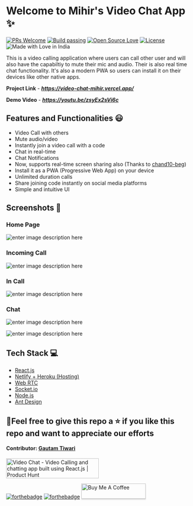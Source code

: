 # Welcome to Mihir's Video Chat App ✨


[![PRs Welcome](https://img.shields.io/badge/PRs-welcome-brightgreen.svg?style=flat-square)]( https://video-chat-mihir.vercel.app/)&nbsp;[![Build passing](https://img.shields.io/badge/Build-Passing-brightgreen.svg?style=flat-square)]( https://video-chat-mihir.vercel.app/)&nbsp;[![Open Source Love](https://badges.frapsoft.com/os/v1/open-source.svg?v=102)]( https://video-chat-mihir.vercel.app/)&nbsp;[![License](https://img.shields.io/badge/license-MIT-brightgreen)]( https://video-chat-mihir.vercel.app/)&nbsp;![Made with Love in India](https://madewithlove.org.in/badge.svg)


This is a video calling application where users can call other user and will also have the capabiltiy to mute their mic and audio. Their is also real time chat functionality.
It's also a modern PWA so users can install it on their devices like other native apps.

**Project Link** - ***https://video-chat-mihir.vercel.app/***


**Demo Video** - ***https://youtu.be/zsyEx2sVi6c***

## Features and Functionalities 😃

- Video Call with others
- Mute audio/video
- Instantly join a video call with a code
- Chat in real-time
- Chat Notifications
-  Now, supports real-time screen sharing also (Thanks to [chand10-beg](https://github.com/chand10-beg))
- Install it as a PWA (Progressive Web App) on your device
- Unlimited duration calls
- Share joining code instantly on social media platforms
- Simple and intuitive UI

## Screenshots 📸

### Home Page

![enter image description here](https://user-images.githubusercontent.com/48746544/115701626-9b838e00-a385-11eb-8a07-214ca0b9f327.png)

### Incoming Call

![enter image description here](https://user-images.githubusercontent.com/48746544/115701844-d8e81b80-a385-11eb-91cf-014b23e24ae4.png)

### In Call

![enter image description here](https://user-images.githubusercontent.com/48746544/115702841-07b2c180-a387-11eb-897e-f19abefafef5.png)

### Chat

![enter image description here](https://user-images.githubusercontent.com/48746544/115702929-24e79000-a387-11eb-906c-704608263da4.png)

![enter image description here](https://user-images.githubusercontent.com/48746544/115703177-709a3980-a387-11eb-8d9d-15ddf3b66a25.png)

## Tech Stack 💻

- [React.js](https://reactjs.org/)
- [Netlify + Heroku (Hosting)](https://www.netlify.com/)
- [Web RTC](https://github.com/webrtc)
- [Socket.io](https://socket.io/)
- [Node.js](https://nodejs.org/en/)
- [Ant Design](https://ant.design/)


## 🤩Feel free to give this repo a ⭐ if you like this repo and want to appreciate our efforts
#### Contributor: [Gautam Tiwari](https://linkedin.com/in/gautamtiwari003)

<a href="https://www.producthunt.com/posts/video-chat?utm_source=badge-featured&utm_medium=badge&utm_souce=badge-video-chat" target="_blank"><img src="https://api.producthunt.com/widgets/embed-image/v1/featured.svg?post_id=295383&theme=light" alt="Video Chat - Video Calling and chatting app built using React.js | Product Hunt" style="width: 250px; height: 54px;" width="250" height="54" />

[![forthebadge](https://forthebadge.com/images/badges/built-with-love.svg)](https://forthebadge.com)
[![forthebadge](https://forthebadge.com/images/badges/built-by-developers.svg)](https://forthebadge.com)
<a href="https://www.buymeacoffee.com/mihir0699" target="_blank">
<img src="https://www.buymeacoffee.com/assets/img/custom_images/orange_img.png" alt="Buy Me A Coffee" style="height: 41px !important;width: 174px !important;box-shadow: 0px 3px 2px 0px rgba(190, 190, 190, 0.5) !important;-webkit-box-shadow: 0px 3px 2px 0px rgba(190, 190, 190, 0.5) !important;" ></a>
